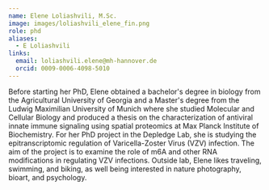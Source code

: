 ```yaml
---
name: Elene Loliashvili, M.Sc.
image: images/loliashvili_elene_fin.png
role: phd
aliases:
  - E Loliashvili
links:
  email: loliashvili.elene@mh-hannover.de
  orcid: 0009-0006-4098-5010
---
```


Before starting her PhD, Elene obtained a bachelor's degree in biology from the Agricultural University of Georgia and a Master's degree from the Ludwig Maximilian University of Munich where she studied Molecular and Cellular Biology and produced a thesis on the characterization of antiviral innate immune signaling using spatial proteomics at Max Planck Institute of Biochemistry.
For her PhD project in the Depledge Lab, she is studying the epitranscriptomic regulation of Varicella-Zoster Virus (VZV) infection. The aim of the project is to examine the role of m6A and other RNA modifications in regulating VZV infections.
Outside lab, Elene likes traveling, swimming, and biking, as well being interested in nature photography, bioart, and psychology.